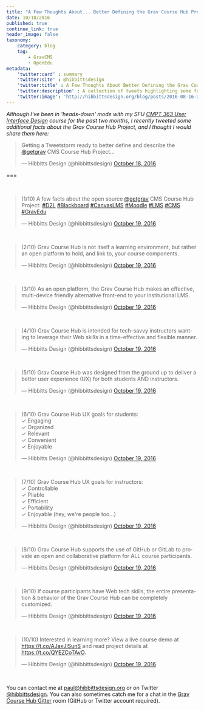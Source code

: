 ```yaml
---
title: "A Few Thoughts About... Better Defining the Grav Course Hub Project"
date: 10/18/2016
published: true
continue_link: true
header_image: false
taxonomy:
    category: blog
    tag:
        - GravCMS
        - OpenEdu
metadata:
    'twitter:card' : summary
    'twitter:site' : @hibbittsdesign
    'twitter:title' : A Few Thoughts About Better Defining the Grav Course Hub Project
    'twitter:description' : A collection of tweets highlighting some facts about the Grav Course Hub Project.
    'twitter:image': 'http://hibbittsdesign.org/blog/posts/2016-08-16-a-few-thoughts-about-redesigning-cmpt-363-in-the-open-once-again/screenshot-2.jpg'
---
```


_Although I've been in 'heads-down' mode with my SFU [CMPT 363 User Interface Design](http://paulhibbitts.net/cmpt-363-163/) course for the past two months, I recently tweeted some additional facts about the Grav Course Hub Project, and I thought I would share them here:_

<blockquote class="twitter-tweet" data-lang="en"><p lang="en" dir="ltr">Getting a Tweetstorm ready to better define and describe the <a href="https://twitter.com/getgrav">@getgrav</a> CMS Course Hub Project...</p>&mdash; Hibbitts Design (@hibbittsdesign) <a href="https://twitter.com/hibbittsdesign/status/788421586235691008">October 18, 2016</a></blockquote>
<script async src="//platform.twitter.com/widgets.js" charset="utf-8"></script>

===

<br>
<blockquote class="twitter-tweet" data-lang="en"><p lang="en" dir="ltr">(1/10) A few facts about the open source <a href="https://twitter.com/getgrav">@getgrav</a> CMS Course Hub Project: <a href="https://twitter.com/hashtag/D2L?src=hash">#D2L</a> <a href="https://twitter.com/hashtag/Blackboard?src=hash">#Blackboard</a> <a href="https://twitter.com/hashtag/CanvasLMS?src=hash">#CanvasLMS</a> <a href="https://twitter.com/hashtag/Moodle?src=hash">#Moodle</a> <a href="https://twitter.com/hashtag/LMS?src=hash">#LMS</a> <a href="https://twitter.com/hashtag/CMS?src=hash">#CMS</a> <a href="https://twitter.com/hashtag/GravEdu?src=hash">#GravEdu</a></p>&mdash; Hibbitts Design (@hibbittsdesign) <a href="https://twitter.com/hibbittsdesign/status/788869507594891264">October 19, 2016</a></blockquote>
<script async src="//platform.twitter.com/widgets.js" charset="utf-8"></script>
<br>
<blockquote class="twitter-tweet" data-conversation="none" data-lang="en"><p lang="en" dir="ltr">(2/10) Grav Course Hub is not itself a learning environment, but rather an open platform to hold, and link to, your course components.</p>&mdash; Hibbitts Design (@hibbittsdesign) <a href="https://twitter.com/hibbittsdesign/status/788869606005837824">October 19, 2016</a></blockquote>
<script async src="//platform.twitter.com/widgets.js" charset="utf-8"></script>
<br>
<blockquote class="twitter-tweet" data-conversation="none" data-lang="en"><p lang="en" dir="ltr">(3/10) As an open platform, the Grav Course Hub makes an effective, multi-device friendly alternative front-end to your institutional LMS.</p>&mdash; Hibbitts Design (@hibbittsdesign) <a href="https://twitter.com/hibbittsdesign/status/788869646669623296">October 19, 2016</a></blockquote>
<script async src="//platform.twitter.com/widgets.js" charset="utf-8"></script>
<br>
<blockquote class="twitter-tweet" data-conversation="none" data-lang="en"><p lang="en" dir="ltr">(4/10) Grav Course Hub is intended for tech-savvy instructors wanting to leverage their Web skills in a time-effective and flexible manner.</p>&mdash; Hibbitts Design (@hibbittsdesign) <a href="https://twitter.com/hibbittsdesign/status/788869689950613505">October 19, 2016</a></blockquote>
<script async src="//platform.twitter.com/widgets.js" charset="utf-8"></script>
<br>
<blockquote class="twitter-tweet" data-conversation="none" data-lang="en"><p lang="en" dir="ltr">(5/10) Grav Course Hub was designed from the ground up to deliver a better user experience (UX) for both students AND instructors.</p>&mdash; Hibbitts Design (@hibbittsdesign) <a href="https://twitter.com/hibbittsdesign/status/788869728131358722">October 19, 2016</a></blockquote>
<script async src="//platform.twitter.com/widgets.js" charset="utf-8"></script>
<br>
<blockquote class="twitter-tweet" data-conversation="none" data-lang="en"><p lang="en" dir="ltr">(6/10) Grav Course Hub UX goals for students:<br>✓ Engaging<br>✓ Organized<br>✓ Relevant<br>✓ Convenient<br>✓ Enjoyable</p>&mdash; Hibbitts Design (@hibbittsdesign) <a href="https://twitter.com/hibbittsdesign/status/788869762923110400">October 19, 2016</a></blockquote>
<script async src="//platform.twitter.com/widgets.js" charset="utf-8"></script>
<br>
<blockquote class="twitter-tweet" data-conversation="none" data-lang="en"><p lang="en" dir="ltr">(7/10) Grav Course Hub UX goals for instructors:<br>✓ Controllable<br>✓ Pliable<br>✓ Efficient<br>✓ Portability<br>✓ Enjoyable (hey, we&#39;re people too...)</p>&mdash; Hibbitts Design (@hibbittsdesign) <a href="https://twitter.com/hibbittsdesign/status/788869795772895232">October 19, 2016</a></blockquote>
<script async src="//platform.twitter.com/widgets.js" charset="utf-8"></script>
<br>
<blockquote class="twitter-tweet" data-conversation="none" data-lang="en"><p lang="en" dir="ltr">(8/10) Grav Course Hub supports the use of GitHub or GitLab to provide an open and collaborative platform for ALL course participants.</p>&mdash; Hibbitts Design (@hibbittsdesign) <a href="https://twitter.com/hibbittsdesign/status/788869873824784384">October 19, 2016</a></blockquote>
<script async src="//platform.twitter.com/widgets.js" charset="utf-8"></script>
<br>
<blockquote class="twitter-tweet" data-conversation="none" data-lang="en"><p lang="en" dir="ltr">(9/10) If course participants have Web tech skills, the entire presentation &amp; behavior of the Grav Course Hub can be completely customized.</p>&mdash; Hibbitts Design (@hibbittsdesign) <a href="https://twitter.com/hibbittsdesign/status/788869929185402880">October 19, 2016</a></blockquote>
<script async src="//platform.twitter.com/widgets.js" charset="utf-8"></script>
<br>
<blockquote class="twitter-tweet" data-conversation="none" data-lang="en"><p lang="en" dir="ltr">(10/10) Interested in learning more? View a live course demo at <a href="https://t.co/AJaxJlSunS">https://t.co/AJaxJlSunS</a> and read project details at <a href="https://t.co/QYEZCoTAvO">https://t.co/QYEZCoTAvO</a>.</p>&mdash; Hibbitts Design (@hibbittsdesign) <a href="https://twitter.com/hibbittsdesign/status/788869966502121472">October 19, 2016</a></blockquote>
<script async src="//platform.twitter.com/widgets.js" charset="utf-8"></script>
<br>

You can contact me at <paul@hibbittsdesign.org> or on Twitter [@hibbittsdesign](https://twitter.com/hibbittsdesign). You can also sometimes catch me for a chat in the [Grav Course Hub Gitter](https://gitter.im/hibbitts-design/grav-skeleton-course-hub) room (GitHub or Twitter account required).
